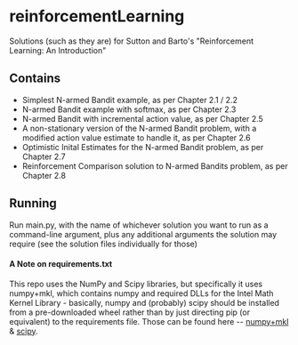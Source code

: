 # reinforcementLearning
Solutions (such as they are) for Sutton and Barto's "Reinforcement Learning: An Introduction"

## Contains
 * Simplest N-armed Bandit example, as per Chapter 2.1 / 2.2
 * N-armed Bandit example with softmax, as per Chapter 2.3
 * N-armed Bandit with incremental action value, as per Chapter 2.5
 * A non-stationary version of the N-armed Bandit problem, with a modified action value estimate to handle it, as per Chapter 2.6
 * Optimistic Inital Estimates for the N-armed Bandit problem, as per Chapter 2.7
 * Reinforcement Comparison solution to N-armed Bandits problem, as per Chapter 2.8

## Running
Run main.py, with the name of whichever solution you want to run as a command-line argument, plus any additional arguments the solution may require (see the solution files individually for those)

#### A Note on requirements.txt
This repo uses the NumPy and Scipy libraries, but specifically it uses numpy+mkl, which contains numpy and required DLLs for the Intel Math Kernel Library - basically, numpy and (probably) scipy should be installed from a pre-downloaded wheel rather than by just directing pip (or equivalent) to the requirements file. Those can be found here -- [numpy+mkl](http://www.lfd.uci.edu/~gohlke/pythonlibs/#numpy) & [scipy](http://www.lfd.uci.edu/~gohlke/pythonlibs/#scipy).
